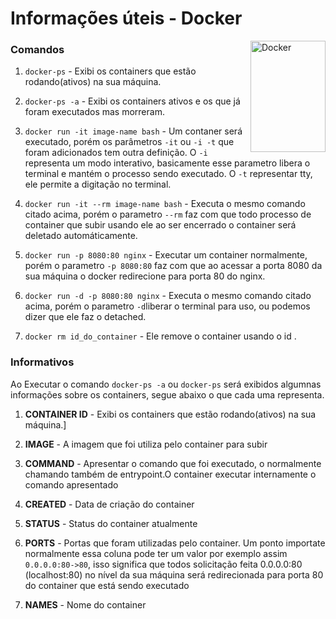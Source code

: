 # Informações úteis - Docker
<img src="https://www.svgrepo.com/show/373553/docker.svg" align="right"
     alt="Docker" width="120" height="178">

### Comandos
1. `docker-ps` - Exibi os containers que estão rodando(ativos) na sua máquina.

2.  `docker-ps -a` - Exibi os containers ativos e os que já foram executados mas morreram.

3.  `docker run -it image-name bash` - Um contaner será executado, porém os parâmetros `-it` ou `-i -t` que foram adicionados tem outra definição. O `-i` representa um modo interativo, basicamente esse parametro libera o terminal e mantém o processo sendo executado. O `-t` representar tty, ele permite a digitação no terminal.

4. `docker run -it --rm image-name bash` - Executa o mesmo comando citado acima, porém o parametro `--rm` faz com que todo processo de container que subir usando ele ao ser encerrado o container será deletado automáticamente.
 

 5. `docker run -p 8080:80 nginx` - Executar um container normalmente, porém  o parametro `-p 8080:80` faz com que ao acessar a porta 8080 da sua máquina o docker redirecione para porta 80 do nginx. 

 6. `docker run -d -p 8080:80 nginx` - Executa o mesmo comando citado acima, porém o parametro `-d`liberar o terminal para uso, ou podemos dizer que ele faz o detached. 

7. `docker rm id_do_container` - Ele remove o container usando o id .

### Informativos

Ao Executar o comando  `docker-ps -a` ou `docker-ps` será exibidos algumnas informações sobre os containers, segue abaixo o que cada uma representa.

1. **CONTAINER ID** - Exibi os containers que estão rodando(ativos) na sua máquina.]

2. **IMAGE** - A imagem que foi utiliza pelo container para subir 

3. **COMMAND** - Apresentar o comando que foi executado, o normalmente chamando também de entrypoint.O container executar internamente o comando apresentado

4. **CREATED** - Data de criação do container

5. **STATUS** - Status do container atualmente

6. **PORTS** - Portas que foram utilizadas pelo container. 
Um ponto importate normalmente essa coluna pode ter um valor por exemplo assim  `0.0.0.0:80->80`, isso significa que todos solicitação feita 0.0.0.0:80 (localhost:80) no nível da sua máquina será redirecionada para porta 80 do container que está sendo executado

7. **NAMES** - Nome do container



